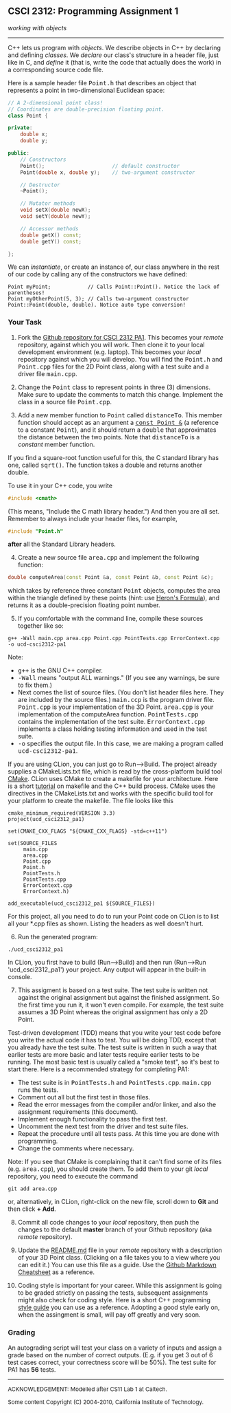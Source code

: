 ## CSCI 2312: Programming Assignment 1

_working with objects_

* * *

C++ lets us program with _objects_. We describe objects in C++ by declaring and defining _classes_. We _declare_ our class's structure in a header file, just like in C, and _define_ it (that is, write the code that actually does the work) in a corresponding source code file.

Here is a sample header file <tt>Point.h</tt> that describes an object that represents a point in two-dimensional Euclidean space:

```c++
// A 2-dimensional point class!
// Coordinates are double-precision floating point.
class Point {

private:
    double x;
    double y;

public:
    // Constructors
    Point();                      // default constructor
    Point(double x, double y);    // two-argument constructor

    // Destructor
    ~Point();

    // Mutator methods
    void setX(double newX);
    void setY(double newY);

    // Accessor methods
    double getX() const;
    double getY() const;

};
```

We can _instantiate_, or create an instance of, our class anywhere in the rest of our code by calling any of the constructors we have defined:

```
Point myPoint;            // Calls Point::Point(). Notice the lack of parentheses!
Point myOtherPoint(5, 3); // Calls two-argument constructor Point::Point(double, double). Notice auto type conversion!
```

### Your Task

1.  Fork the [Github repository for CSCI 2312 PA1](https://github.com/ivogeorg/ucd-csci2312-pa1). This becomes your _remote_ repository, against which you will work. Then clone it to your local development environment (e.g. laptop). This becomes your _local_ repository against which you will develop. You will find the <tt>Point.h</tt> and <tt>Point.cpp</tt> files for the 2D Point class, along with a test suite and a driver file <tt>main.cpp</tt>.

2.  Change the <tt>Point</tt> class to represent points in three (3) dimensions. Make sure to update the comments to match this change. Implement the class in a source file <tt>Point.cpp</tt>.

3.  Add a new member function to <tt>Point</tt> called <tt>distanceTo</tt>. This member function should accept as an argument a <u><tt>const Point &</tt></u> (a reference to a constant <tt>Point</tt>), and it should return a <tt>double</tt> that approximates the distance between the two points. Note that <tt>distanceTo</tt> is a _constant_ member function.

   If you find a square-root function useful for this, the C standard library has one, called <tt>sqrt()</tt>. The function takes a double and returns another double.

   To use it in your C++ code, you write
   ```c++
   #include <cmath>
   ```
   (This means, "Include the C math library header.") And then you are all set. Remember to always include your header files, for example,
   ```c++
   #include "Point.h"
   ```
   __after__ all the Standard Library headers.

4.  Create a new source file <tt>area.cpp</tt> and implement the following function:

   ```c++
   double computeArea(const Point &a, const Point &b, const Point &c);
   ```

   which takes by reference three constant <tt>Point</tt> objects, computes the area within the triangle defined by these points (hint: use [Heron's Formula](http://en.wikipedia.org/wiki/Heron%27s_formula)), and returns it as a double-precision floating point number.

5.  If you comfortable with the command line, compile these sources together like so:

   ```
   g++ -Wall main.cpp area.cpp Point.cpp PointTests.cpp ErrorContext.cpp -o ucd-csci2312-pa1
   ```

   Note:
   *   <tt>g++</tt> is the GNU C++ compiler.
   *   <tt>-Wall</tt> means "output ALL warnings." (If you see any warnings, be sure to fix them.)
   *   Next comes the list of source files. (You don't list header files here. They are included by the source files.) <tt>main.ccp</tt> is the program driver file. <tt>Point.cpp</tt> is your implementation of the 3D Point. <tt>area.cpp</tt> is your implementation of the computeArea function. <tt>PointTests.cpp</tt> contains the implementation of the test suite. <tt>ErrorContext.cpp</tt> implements a class holding testing information and used in the test suite.
   *   <tt>-o</tt> specifies the output file. In this case, we are making a program called <tt>ucd-csci2312-pa1</tt>.

   If you are using CLion, you can just go to Run-->Build. The project already supplies a CMakeLists.txt file, which is read by the cross-platform build tool [CMake](https://cmake.org/). CLion uses CMake to create a makefile for your architecture. Here is a short [tutorial](http://mrbook.org/blog/tutorials/make/) on makefile and the C++ build process. CMake uses the directives in the CMakeLists.txt and works with the specific build tool for your platform to create the makefile. The file looks like this

   ```
cmake_minimum_required(VERSION 3.3)
project(ucd_csci2312_pa1)

set(CMAKE_CXX_FLAGS "${CMAKE_CXX_FLAGS} -std=c++11")

set(SOURCE_FILES
        main.cpp
        area.cpp
        Point.cpp
        Point.h
        PointTests.h
        PointTests.cpp
        ErrorContext.cpp
        ErrorContext.h)

add_executable(ucd_csci2312_pa1 ${SOURCE_FILES})
```

   For this project, all you need to do to run your Point code on CLion is to list all your *.cpp files as shown. Listing the headers as well doesn't hurt.

6.  Run the generated program:

   ```
./ucd_csci2312_pa1
```

   In CLion, you first have to build (Run-->Build) and then run (Run-->Run 'ucd_csci2312_pa1') your project. Any output will appear in the built-in console.

7.  This assigment is based on a test suite. The test suite is written not against the original assignment but against the finished assignment. So the first time you run it, it won't even compile. For example, the test suite assumes a 3D Point whereas the original assignment has only a 2D Point. 

   Test-driven development (TDD) means that you write your test code before you write the actual code it has to test. You will be doing TDD, except that you already have the test suite. The test suite is written in such a way that earlier tests are more basic and later tests require earlier tests to be running. The most basic test is usually called a "smoke test", so it's best to start there. Here is a recommended strategy for completing PA1:

   *   The test suite is in <tt>PointTests.h</tt> and <tt>PointTests.cpp</tt>. <tt>main.cpp</tt> runs the tests.
   *   Comment out all but the first test in those files.
   *   Read the error messages from the compiler and/or linker, and also the assignment requirements (this document).
   *   Implement enough functionality to pass the first test.
   *   Uncomment the next test from the driver and test suite files.
   *   Repeat the procedure until all tests pass. At this time you are done with programming.
   *   Change the comments where necessary.

   Note: If you see that CMake is complaining that it can't find some of its files (e.g. <tt>area.cpp</tt>), you should create them. To add them to your git _local_ repository, you need to execute the command
   ```
   git add area.cpp
   ```
   or, alternatively, in CLion, right-click on the new file, scroll down to __Git__ and then click __+ Add__.

8.  Commit all code changes to your _local_ repository, then push the changes to the default __master__ branch of your Github repository (aka _remote_ repository).

9.  Update the [README.md](https://github.com/ivogeorg/ucd-csci2312-pa1/edit/master/README.md) file in your _remote_ repository with a description of your 3D Point class. (Clicking on a file takes you to a view where you can edit it.) You can use this file as a guide. Use the [Github Markdown Cheatsheet](https://github.com/adam-p/markdown-here/wiki/Markdown-Cheatsheet) as a reference.

10. Coding style is important for your career. While this assignment is going to be graded strictly on passing the tests, subsequent assignments might also check for coding style. Here is a short C++ programming [style guide](http://courses.cms.caltech.edu/cs11/material/cpp/donnie/cppstyle.html) you can use as a reference. Adopting a good style early on, when the assingment is small, will pay off greatly and very soon. 

### Grading

An autograding script will test your class on a variety of inputs and assign a grade based on the number of correct outputs. (E.g. if you get 3 out of 6 test cases correct, your correctness score will be 50%). The test suite for PA1 has __56__ tests.

* * *

<font size="-1">ACKNOWLEDGEMENT: Modelled after CS11 Lab 1 at Caltech.</font>

<font size="-1">Some content Copyright (C) 2004-2010, California Institute of Technology.</font>

